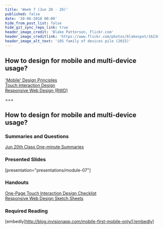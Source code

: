 ```yaml
---
title: 'Week 7 (Jun 20 - 26)'
published: false
date: '20-06-2018 00:00'
hide_from_post_list: false
hide_git_sync_repo_link: true
header_image_credit: 'Blake Patterson, Flickr.com'
header_image_creditlink: 'https://www.flickr.com/photos/blakespot/16230041026/'
header_image_alt_text: 'iOS family of devices pile (2015)'
---
```


## How to design for mobile and multi-device usage?
['Mobile' Design Principles](../../presentations/module-07#/module-07-4)  
[Touch Interaction Design](../../presentations/module-07#/module-07-4)  
[Responsive Web Design (RWD)](../../presentations/module-07#/module-07-4)  

===

## **How to design for mobile and multi-device usage?**

### Summaries and Questions  
[Jun 20th Class One-minute Summaries](https://canvas.sfu.ca/courses/38847/assignments/292817)

### Presented Slides  
[presentation="presentations/module-07"]

### Handouts
[One-Page Touch Interaction Design Checklist](https://canvas.sfu.ca/courses/55288/files)  
[Responsive Web Design Sketch Sheets](http://jeremypalford.com/wp-content/uploads/2013/07/JPA-Responsive-Web-Design-Sketch-Sheets.zip)  

### Required Reading  
[embedly]http://blog.invisionapp.com/mobile-first-mobile-only/[/embedly]
